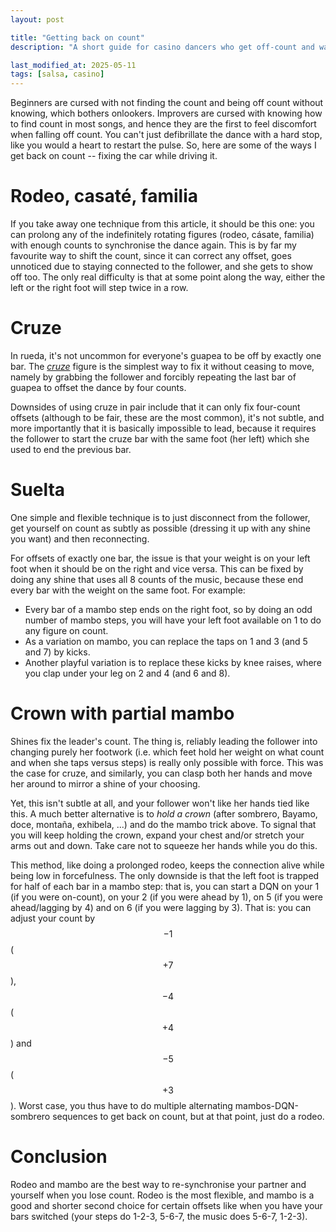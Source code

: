 ```yaml
---
layout: post

title: "Getting back on count"
description: "A short guide for casino dancers who get off-count and want to recover without a hard reset."

last_modified_at: 2025-05-11
tags: [salsa, casino]
---
```


Beginners are cursed with not finding the count and being off count without knowing, which bothers onlookers. Improvers are cursed with knowing how to find count in most songs, and hence they are the first to feel discomfort when falling off count. You can't just defibrillate the dance with a hard stop, like you would a heart to restart the pulse. So, here are some of the ways I get back on count -- fixing the car while driving it.

# Rodeo, casaté, familia
If you take away one technique from this article, it should be this one: you can prolong any of the indefinitely rotating figures (rodeo, cásate, familia) with enough counts to synchronise the dance again. This is by far my favourite way to shift the count, since it can correct any offset, goes unnoticed due to staying connected to the follower, and she gets to show off too. The only real difficulty is that at some point along the way, either the left or the right foot will step twice in a row.

# Cruze
In rueda, it's not uncommon for everyone's guapea to be off by exactly one bar. The [_cruze_](https://youtu.be/b9Zx_L7UWPk) figure is the simplest way to fix it without ceasing to move, namely by grabbing the follower and forcibly repeating the last bar of guapea to offset the dance by four counts.

Downsides of using cruze in pair include that it can only fix four-count offsets (although to be fair, these are the most common), it's not subtle, and more importantly that it is basically impossible to lead, because it requires the follower to start the cruze bar with the same foot (her left) which she used to end the previous bar. 

# Suelta
One simple and flexible technique is to just disconnect from the follower, get yourself on count as subtly as possible (dressing it up with any shine you want) and then reconnecting.

For offsets of exactly one bar, the issue is that your weight is on your left foot when it should be on the right and vice versa. This can be fixed by doing any shine that uses all 8 counts of the music, because these end every bar with the weight on the same foot. For example:
- Every bar of a mambo step ends on the right foot, so by doing an odd number of mambo steps, you will have your left foot available on 1 to do any figure on count.
- As a variation on mambo, you can replace the taps on 1 and 3 (and 5 and 7) by kicks.
- Another playful variation is to replace these kicks by knee raises, where you clap under your leg on 2 and 4 (and 6 and 8).

# Crown with partial mambo
Shines fix the leader's count. The thing is, reliably leading the follower into changing purely her footwork (i.e. which feet hold her weight on what count and when she taps versus steps) is really only possible with force. This was the case for cruze, and similarly, you can clasp both her hands and move her around to mirror a shine of your choosing.

Yet, this isn't subtle at all, and your follower won't like her hands tied like this. A much better alternative is to _hold a crown_ (after sombrero, Bayamo, doce, montaña, exhibela, ...) and do the mambo trick above. To signal that you will keep holding the crown, expand your chest and/or stretch your arms out and down. Take care not to squeeze her hands while you do this.

This method, like doing a prolonged rodeo, keeps the connection alive while being low in forcefulness. The only downside is that the left foot is trapped for half of each bar in a mambo step: that is, you can start a DQN on your 1 (if you were on-count), on your 2 (if you were ahead by 1), on 5 (if you were ahead/lagging by 4) and on 6 (if you were lagging by 3). That is: you can adjust your count by $$-1$$ ($$+7$$), $$-4$$ ($$+4$$) and $$-5$$ ($$+3$$). Worst case, you thus have to do multiple alternating mambos-DQN-sombrero sequences to get back on count, but at that point, just do a rodeo.

# Conclusion 
Rodeo and mambo are the best way to re-synchronise your partner and yourself when you lose count. Rodeo is the most flexible, and mambo is a good and shorter second choice for certain offsets like when you have your bars switched (your steps do 1-2-3, 5-6-7, the music does 5-6-7, 1-2-3).
